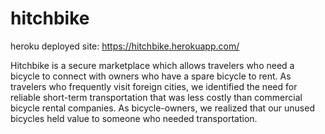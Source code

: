 # hitchbike

heroku deployed site:
https://hitchbike.herokuapp.com/

Hitchbike is a secure marketplace which allows travelers who need a bicycle to connect with
owners who have a spare bicycle to rent. As travelers who frequently visit foreign cities, we identified the need for reliable short-term transportation that was less costly than commercial bicycle rental companies. As bicycle-owners, we realized that our unused bicycles held value to someone who needed transportation.
